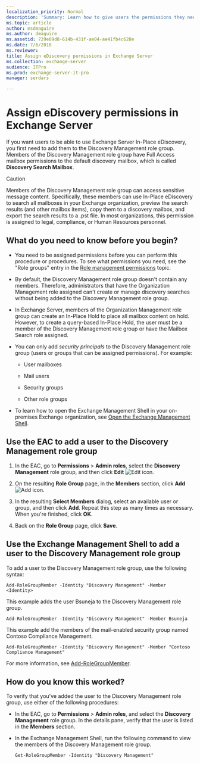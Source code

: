```yaml
---
localization_priority: Normal
description: 'Summary: Learn how to give users the permissions they need to use In-Place eDiscovery in Exchange Server 2016 and Exchange Server 2019.'
ms.topic: article
author: msdmaguire
ms.author: dmaguire
ms.assetid: 729e09d8-614b-431f-ae04-ae41fb4c628e
ms.date: 7/6/2018
ms.reviewer: 
title: Assign eDiscovery permissions in Exchange Server
ms.collection: exchange-server
audience: ITPro
ms.prod: exchange-server-it-pro
manager: serdars

---
```


# Assign eDiscovery permissions in Exchange Server

If you want users to be able to use Exchange Server In-Place eDiscovery, you first need to add them to the Discovery Management role group. Members of the Discovery Management role group have Full Access mailbox permissions to the default discovery mailbox, which is called **Discovery Search Mailbox**.

> [!CAUTION]
> Members of the Discovery Management role group can access sensitive message content. Specifically, these members can use In-Place eDiscovery to search all mailboxes in your Exchange organization, preview the search results (and other mailbox items), copy them to a discovery mailbox, and export the search results to a .pst file. In most organizations, this permission is assigned to legal, compliance, or Human Resources personnel.

## What do you need to know before you begin?

- You need to be assigned permissions before you can perform this procedure or procedures. To see what permissions you need, see the "Role groups" entry in the [Role management permissions](../../permissions/feature-permissions/rbac-permissions.md) topic.

- By default, the Discovery Management role group doesn't contain any members. Therefore, administrators that have the Organization Management role assigned can't create or manage discovery searches without being added to the Discovery Management role group.

- In Exchange Server, members of the Organization Management role group can create an In-Place Hold to place all mailbox content on hold. However, to create a query-based In-Place Hold, the user must be a member of the Discovery Management role group or have the Mailbox Search role assigned.

- You can only add *security principals* to the Discovery Management role group (users or groups that can be assigned permissions). For example:

  - User mailboxes

  - Mail users

  - Security groups

  - Other role groups

- To learn how to open the Exchange Management Shell in your on-premises Exchange organization, see [Open the Exchange Management Shell](https://docs.microsoft.com/powershell/exchange/exchange-server/open-the-exchange-management-shell).

## Use the EAC to add a user to the Discovery Management role group

1. In the EAC, go to **Permissions** \> **Admin roles**, select the **Discovery Management** role group, and then click **Edit** ![Edit icon](../../media/ITPro_EAC_EditIcon.png).

2. On the resulting **Role Group** page, in the **Members** section, click **Add** ![Add icon](../../media/ITPro_EAC_AddIcon.png).

3. In the resulting **Select Members** dialog, select an available user or group, and then click **Add**. Repeat this step as many times as necessary. When you're finished, click **OK**.

4. Back on the **Role Group** page, click **Save**.

## Use the Exchange Management Shell to add a user to the Discovery Management role group

To add a user to the Discovery Management role group, use the following syntax:

```
Add-RoleGroupMember -Identity "Discovery Management" -Member <Identity>
```

This example adds the user Bsuneja to the Discovery Management role group.

```
Add-RoleGroupMember -Identity "Discovery Management" -Member Bsuneja
```

This example add the members of the mail-enabled security group named Contoso Compliance Management.

```
Add-RoleGroupMember -Identity "Discovery Management" -Member "Contoso Compliance Management"
```

For more information, see [Add-RoleGroupMember](http://technet.microsoft.com/library/ed53e269-a855-4066-88a7-1ba36086bd72.aspx).

## How do you know this worked?

To verify that you've added the user to the Discovery Management role group, use either of the following procedures:

- In the EAC, go to **Permissions** \> **Admin roles**, and select the **Discovery Management** role group. In the details pane, verify that the user is listed in the **Members** section.

- In the Exchange Management Shell, run the following command to view the members of the Discovery Management role group.

  ```
  Get-RoleGroupMember -Identity "Discovery Management"
  ```
